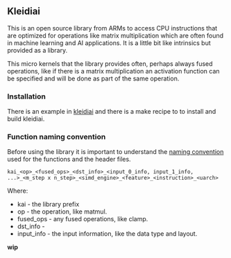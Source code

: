 ## Kleidiai
This is an open source library from ARMs to access CPU instructions that are optimized
for operations like matrix multiplication which are often found in machine learning and
AI applications. It is a little bit like intrinsics but provided as a library.

This micro kernels that the library provides often, perhaps always fused operations, like
if there is a matrix multiplication an activation function can be specified and will be
done as part of the same operation.

### Installation
There is an example in [kleidiai](../fundamentals/kleidiai) and there is a make recipe to
to install and build kleidiai.

### Function naming convention
Before using the library it is important to understand the [naming convention] used for the
functions and the header files.

```
kai_<op>_<fused_ops>_<dst_info>_<input_0_info, input_1_info, ...>_<m_step x n_step>_<simd_engine>_<feature>_<instruction>_<uarch>
```
Where:
* kai - the library prefix
* op - the operation, like matmul.
* fused_ops - any fused operations, like clamp.
* dst_info - 
* input_info - the input information, like the data type and layout.

__wip__


[naming convention]: https://gitlab.arm.com/kleidi/kleidiai/-/blob/main/kai/ukernels/matmul/README.md#micro-kernel-naming
